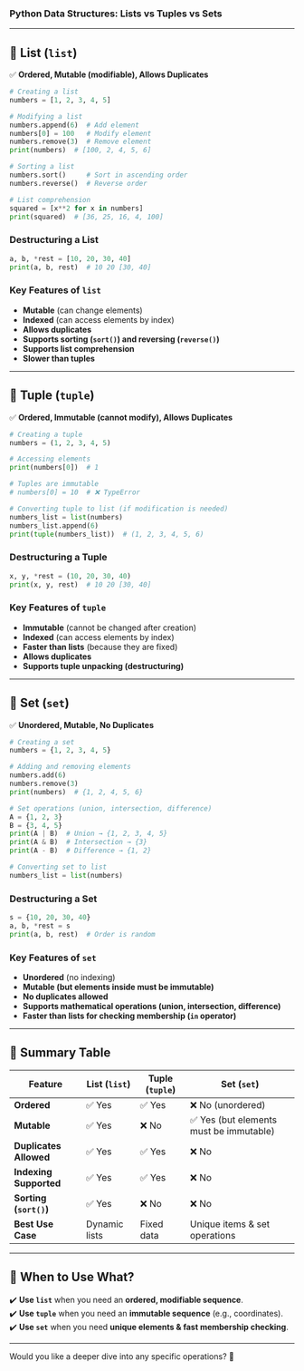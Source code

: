 ### **Python Data Structures: Lists vs Tuples vs Sets**
---

## **🔹 List (`list`)**
✅ **Ordered, Mutable (modifiable), Allows Duplicates**

```python
# Creating a list
numbers = [1, 2, 3, 4, 5]

# Modifying a list
numbers.append(6)  # Add element
numbers[0] = 100   # Modify element
numbers.remove(3)  # Remove element
print(numbers)  # [100, 2, 4, 5, 6]

# Sorting a list
numbers.sort()     # Sort in ascending order
numbers.reverse()  # Reverse order

# List comprehension
squared = [x**2 for x in numbers]
print(squared)  # [36, 25, 16, 4, 100]
```
### **Destructuring a List**
```python
a, b, *rest = [10, 20, 30, 40]
print(a, b, rest)  # 10 20 [30, 40]
```

### **Key Features of `list`**
- **Mutable** (can change elements)
- **Indexed** (can access elements by index)
- **Allows duplicates**
- **Supports sorting (`sort()`) and reversing (`reverse()`)**
- **Supports list comprehension**
- **Slower than tuples**

---

## **🔹 Tuple (`tuple`)**
✅ **Ordered, Immutable (cannot modify), Allows Duplicates**

```python
# Creating a tuple
numbers = (1, 2, 3, 4, 5)

# Accessing elements
print(numbers[0])  # 1

# Tuples are immutable
# numbers[0] = 10  # ❌ TypeError

# Converting tuple to list (if modification is needed)
numbers_list = list(numbers)
numbers_list.append(6)
print(tuple(numbers_list))  # (1, 2, 3, 4, 5, 6)
```

### **Destructuring a Tuple**
```python
x, y, *rest = (10, 20, 30, 40)
print(x, y, rest)  # 10 20 [30, 40]
```

### **Key Features of `tuple`**
- **Immutable** (cannot be changed after creation)
- **Indexed** (can access elements by index)
- **Faster than lists** (because they are fixed)
- **Allows duplicates**
- **Supports tuple unpacking (destructuring)**

---

## **🔹 Set (`set`)**
✅ **Unordered, Mutable, No Duplicates**

```python
# Creating a set
numbers = {1, 2, 3, 4, 5}

# Adding and removing elements
numbers.add(6)
numbers.remove(3)
print(numbers)  # {1, 2, 4, 5, 6}

# Set operations (union, intersection, difference)
A = {1, 2, 3}
B = {3, 4, 5}
print(A | B)  # Union → {1, 2, 3, 4, 5}
print(A & B)  # Intersection → {3}
print(A - B)  # Difference → {1, 2}

# Converting set to list
numbers_list = list(numbers)
```

### **Destructuring a Set**
```python
s = {10, 20, 30, 40}
a, b, *rest = s
print(a, b, rest)  # Order is random
```

### **Key Features of `set`**
- **Unordered** (no indexing)
- **Mutable (but elements inside must be immutable)**
- **No duplicates allowed**
- **Supports mathematical operations (union, intersection, difference)**
- **Faster than lists for checking membership (`in` operator)**

---

## **🔹 Summary Table**
| Feature       | **List (`list`)** | **Tuple (`tuple`)** | **Set (`set`)** |
|--------------|----------------|----------------|----------------|
| **Ordered**  | ✅ Yes         | ✅ Yes         | ❌ No (unordered) |
| **Mutable**  | ✅ Yes         | ❌ No         | ✅ Yes (but elements must be immutable) |
| **Duplicates Allowed** | ✅ Yes | ✅ Yes | ❌ No |
| **Indexing Supported** | ✅ Yes | ✅ Yes | ❌ No |
| **Sorting (`sort()`)** | ✅ Yes | ❌ No | ❌ No |
| **Best Use Case** | Dynamic lists | Fixed data | Unique items & set operations |

---

## **🔹 When to Use What?**
✔️ **Use `list`** when you need an **ordered, modifiable sequence**.  
✔️ **Use `tuple`** when you need an **immutable sequence** (e.g., coordinates).  
✔️ **Use `set`** when you need **unique elements & fast membership checking**.  

---

Would you like a deeper dive into any specific operations? 🚀